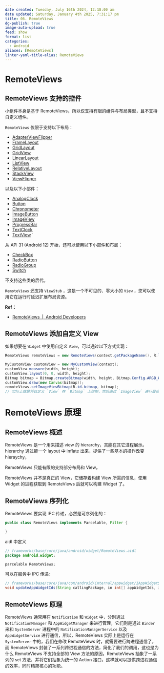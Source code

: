 ```yaml
---
date created: Tuesday, July 16th 2024, 12:18:00 am
date updated: Saturday, January 4th 2025, 7:31:17 pm
title: 06. RemoteViews
dg-publish: true
image-auto-upload: true
feed: show
format: list
categories:
  - Android
aliases: [RemoteViews]
linter-yaml-title-alias: RemoteViews
---
```


# RemoteViews

## RemoteViews 支持的控件

小组件本身是基于 RemoteViews，所以仅支持有限的组件与布局类型，且不支持自定义组件。

`RemoteViews` 仅限于支持以下布局：

- [AdapterViewFlipper](https://developer.android.com/reference/android/widget/AdapterViewFlipper)
- [FrameLayout](https://developer.android.com/reference/android/widget/FrameLayout)
- [GridLayout](https://developer.android.com/reference/android/widget/GridLayout)
- [GridView](https://developer.android.com/reference/android/widget/GridView)
- [LinearLayout](https://developer.android.com/reference/android/widget/LinearLayout)
- [ListView](https://developer.android.com/reference/android/widget/ListView)
- [RelativeLayout](https://developer.android.com/reference/android/widget/RelativeLayout)
- [StackView](https://developer.android.com/reference/android/widget/StackView)
- [ViewFlipper](https://developer.android.com/reference/android/widget/ViewFlipper)

以及以下小部件：

- [AnalogClock](https://developer.android.com/reference/android/widget/AnalogClock)
- [Button](https://developer.android.com/reference/android/widget/Button)
- [Chronometer](https://developer.android.com/reference/android/widget/Chronometer)
- [ImageButton](https://developer.android.com/reference/android/widget/ImageButton)
- [ImageView](https://developer.android.com/reference/android/widget/ImageView)
- [ProgressBar](https://developer.android.com/reference/android/widget/ProgressBar)
- [TextClock](https://developer.android.com/reference/android/widget/TextClock)
- [TextView](https://developer.android.com/reference/android/widget/TextView) `

从 API 31 (Android 12) 开始，还可以使用以下小部件和布局：

- [CheckBox](https://developer.android.com/reference/android/widget/CheckBox)
- [RadioButton](https://developer.android.com/reference/android/widget/RadioButton)
- [RadioGroup](https://developer.android.com/reference/android/widget/RadioGroup)
- [Switch](https://developer.android.com/reference/android/widget/Switch)

不支持这些类的后代。

`RemoteViews` 还支持 `ViewStub` ，这是一个不可见的、零大小的 `View` ，您可以使用它在运行时延迟扩展布局资源。

**Ref：**

- [RemoteViews  |  Android Developers](https://developer.android.com/reference/android/widget/RemoteViews)

## RemoteViews 添加自定义 View

如果想要在 `Widget` 中使用自定义 `View`，可以通过以下方式实现：

```java
RemoteViews remoteViews = new RemoteViews(context.getPackageName(), R.layout.widget);

MyCustomView customView = new MyCustomView(context);
customView.measure(width, height);
customView.layout(0, 0, width, height);
Bitmap bitmap = Bitmap.createBitmap(width, height, Bitmap.Config.ARGB_8888);
customView.draw(new Canvas(bitmap));
remoteViews.setImageViewBitmap(R.id.bitmap, bitmap);
// 实际上就是将自定义 `View` 在 `Bitmap` 上绘制，然后通过 `ImageView` 进行展现。  
```

# RemoteViews 原理

## RemoteViews 概述

RemoteViews 是一个用来描述 view 的 hierarchy，其能在其它进程展示。hierarchy 通过能一个 layout 中 inflate 出来，提供了一些基本的操作改变 hieraychy。

RemoteViews 只能有限的支持部分布局和 View。

RemoteViews 并不是真正的 View，它储存着构建 View 所需的信息，使用 Widget 的进程获取到 RemoteViews 后就可以构建 Widget 了。

## RemoteViews 序列化

RemoteViews 要实现 IPC 传递，必然是可序列化的：

```java
public class RemoteViews implements Parcelable, Filter {

}
```

aidl 中定义

```java
// frameworks/base/core/java/android/widget/RemoteViews.aidl
package android.widget;

parcelable RemoteViews;
```

可以在服务中 IPC 传递:

```java
// frameworks/base/core/java/com/android/internal/appwidget/IAppWidgetService.aidl
void updateAppWidgetIds(String callingPackage, in int[] appWidgetIds, in RemoteViews views);
```

## RemoteViews 原理

RemoteViews 通常用在 `Notification` 和 `Widget` 中，分别通过 `NotificationManager` 和 `AppWidgetManager` 来进行管理，它们则是通过 `Binder` 来和 `SystemServer` 进程中的 `NotificationManagerService` 以及 `AppWidgetService` 进行通信，所以，RemoteViews 实际上是运行在 `SystemServer` 中的，我们在修改 RemoteViews 时，就需要进行跨进程通信了，而 RemoteViews 封装了一系列跨进程通信的方法，简化了我们的调用，这也是为什么 RemoteViews 不支持全部的 View 方法的原因，RemoteViews 抽象了一系列的 set 方法，并将它们抽象为统一的 Action 接口，这样就可以提供跨进程通信的效率，同时精简核心的功能。
